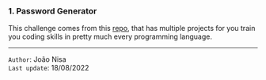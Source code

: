 ### **1. Password Generator**

This challenge comes from this [repo](https://github.com/florinpop17/app-ideas/blob/master/Projects/2-Intermediate/Password-Generator.md), that has multiple projects for you train you coding skills in pretty much every programming language.


---
`Author`: João Nisa<br>
`Last update`: 18/08/2022